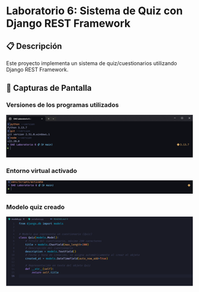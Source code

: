 # Laboratorio 6: Sistema de Quiz con Django REST Framework

## 📋 Descripción

Este proyecto implementa un sistema de quiz/cuestionarios utilizando Django REST Framework.

## 📸 Capturas de Pantalla

### Versiones de los programas utilizados

![Version de los programas](./capturas/versiones_programas.png)

### Entorno virtual activado

![Entorno virtual activado](./capturas/entorno_virtual.png)

### Modelo quiz creado

![Modelo Quiz](./capturas/modelo_creado.png)
